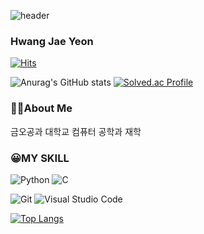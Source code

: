![header](https://capsule-render.vercel.app/api?type=waving&color=auto&height=300&section=header&text=jaeyeon's%20profile&fontSize=90)

### Hwang Jae Yeon

[![Hits](https://hits.seeyoufarm.com/api/count/incr/badge.svg?url=https%3A%2F%2Fgithub.com%2Fjaeyeon1024&count_bg=%239EDD14&title_bg=%2351D5D4&icon=&icon_color=%23E7E7E7&title=hits&edge_flat=false)](https://hits.seeyoufarm.com)

![Anurag's GitHub stats](https://github-readme-stats.vercel.app/api?username=jaeyeon1024&show_icons=true&theme=radical)
[![Solved.ac Profile](http://mazassumnida.wtf/api/v2/generate_badge?boj=wodusghkd12)](https://solved.ac/wodusghkd12/)

### 🧑‍💻About Me
금오공과 대학교 컴퓨터 공학과 재학



### 😀MY SKILL

 ![Python](https://img.shields.io/badge/Python-3776AB.svg?&style=for-the-badge&logo=Python&logoColor=white)
 ![C](https://img.shields.io/badge/C-A8B9CC.svg?&style=for-the-badge&logo=C&logoColor=white)


 ![Git](https://img.shields.io/badge/Git-F05032.svg?&style=for-the-badge&logo=Git&logoColor=white)
 ![Visual Studio Code](https://img.shields.io/badge/visualstudiocode-007ACC.svg?&style=for-the-badge&logo=visualstudiocode&logoColor=white)
 
﻿[![Top Langs](https://github-readme-stats.vercel.app/api/top-langs/?username=jaeyeon1024&langs_count=10&layout=compact&theme=dark)](https://github.com/jogilsang/jogilsang)﻿


 
<!--
**jaeyeon1024/jaeyeon1024** is a ✨ _special_ ✨ repository because its `README.md` (this file) appears on your GitHub profile.

Here are some ideas to get you started:

- 🔭 I’m currently working on ...
- 🌱 I’m currently learning ...
- 👯 I’m looking to collaborate on ...
- 🤔 I’m looking for help with ...
- 💬 Ask me about ...
- 📫 How to reach me: ...
- 😄 Pronouns: ...
- ⚡ Fun fact: ...
-->
